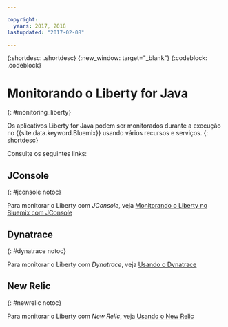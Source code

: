 ```yaml
---

copyright:
  years: 2017, 2018
lastupdated: "2017-02-08"

---
```


{:shortdesc: .shortdesc}
{:new_window: target="_blank"}
{:codeblock: .codeblock}

# Monitorando o Liberty for Java
{: #monitoring_liberty}

Os aplicativos Liberty for Java podem ser monitorados durante a execução no {{site.data.keyword.Bluemix}} usando vários recursos e serviços.
{: shortdesc}

Consulte os seguintes links:

## JConsole
{: #jconsole notoc}

Para monitorar o Liberty com *JConsole*, veja [Monitorando o Liberty no Bluemix com JConsole](/docs/runtimes/liberty/monitoring/jconsole.html)

## Dynatrace
{: #dynatrace notoc}

Para monitorar o Liberty com *Dynatrace*, veja [Usando o Dynatrace](/docs/runtimes/liberty/monitoring/dynatrace.html)

## New Relic
{: #newrelic notoc}

Para monitorar o Liberty com *New Relic*, veja [Usando o New Relic](/docs/runtimes/liberty/monitoring/newRelic.html)
